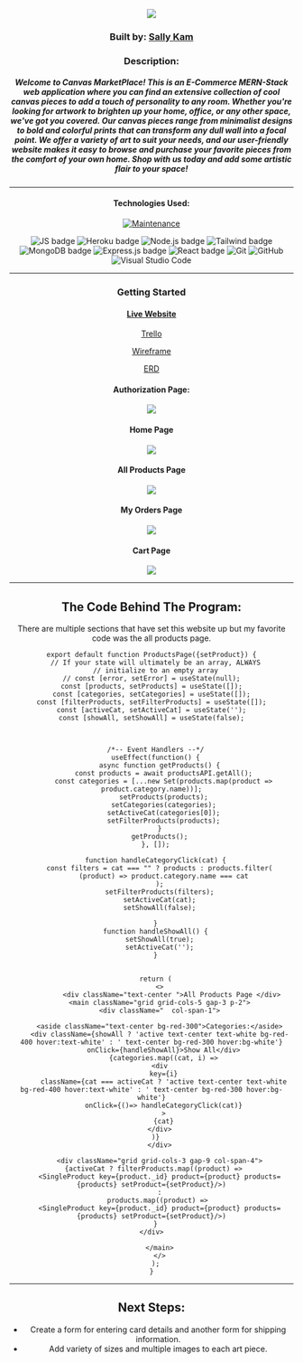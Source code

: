 <div align="center">

<img src="https://i.imgur.com/jZsvges.gif" /></a>

### Built by: **[Sally Kam](https://www.linkedin.com/in/sallykam/)**

### Description:
##### Welcome to Canvas MarketPlace! This is an E-Commerce MERN-Stack web application where you can find an extensive collection of cool canvas pieces to add a touch of personality to any room. Whether you're looking for artwork to brighten up your home, office, or any other space, we've got you covered. Our canvas pieces range from minimalist designs to bold and colorful prints that can transform any dull wall into a focal point. We offer a variety of art to suit your needs, and our user-friendly website makes it easy to browse and purchase your favorite pieces from the comfort of your own home. Shop with us today and add some artistic flair to your space!

---

#### Technologies Used: 
 [![Maintenance](https://img.shields.io/badge/Maintained%3F-yes-green.svg)](https://GitHub.com/Naereen/StrapDown.js/graphs/commit-activity)

![JS badge](https://img.shields.io/badge/JavaScript-323330?style=for-the-badge&logo=javascript&logoColor=F7DF1E)
![Heroku badge](https://img.shields.io/badge/Heroku-430098?style=for-the-badge&logo=heroku&logoColor=white)
![Node.js badge](https://img.shields.io/badge/Node.js-339933?style=for-the-badge&logo=nodedotjs&logoColor=white)
![Tailwind badge](https://img.shields.io/badge/Tailwind_CSS-38B2AC?style=for-the-badge&logo=tailwind-css&logoColor=white)
![MongoDB badge](https://img.shields.io/badge/MongoDB-4EA94B?style=for-the-badge&logo=mongodb&logoColor=white)
![Express.js badge](https://img.shields.io/badge/Express.js-000000?style=for-the-badge&logo=express&logoColor=white)
![React badge](https://img.shields.io/badge/React-20232A?style=for-the-badge&logo=react&logoColor=61DAFB)
![Git](https://img.shields.io/badge/GIT-E44C30?style=for-the-badge&logo=git&logoColor=white)
![GitHub](https://img.shields.io/badge/GitHub-100000?style=for-the-badge&logo=github&logoColor=white)
![Visual Studio Code](https://img.shields.io/badge/Visual_Studio_Code-0078D4?style=for-the-badge&logo=visual%20studio%20code&logoColor=white)

---

### Getting Started

#### [Live Website](https://canvas-ecommerce.herokuapp.com/)

[Trello](https://trello.com/invite/b/kmqRsXVv/ATTIf541b67253dd62fac77dd29e2026211b92466046/project-3-board)

[Wireframe](https://whimsical.com/project-3-wireframe-7AmLzo7tg6oid7shsJ7A33)

[ERD](https://lucid.app/lucidchart/e24e6d5f-0bfc-4cee-8e6a-c0acc478b02f/edit?viewport_loc=36%2C3%2C1341%2C821%2C0_0&invitationId=inv_60a402e4-222b-4946-8f42-d3194f0337cf)

#### Authorization Page:
<img src="https://i.imgur.com/NldgU9v.png" /></a>

#### Home Page
<img src="https://i.imgur.com/mwTLaap.png" /></a>


#### All Products Page
<img src="https://i.imgur.com/8uM9Pu1.png" /></a>

#### My Orders Page
<img src="https://i.imgur.com/VjFEe0l.png" /></a>

#### Cart Page
<img src="https://i.imgur.com/Mz6WaL5.png" /></a>


---

## The Code Behind The Program:
There are multiple sections that have set this website up but my favorite code was the all products page.
```
export default function ProductsPage({setProduct}) {
  // If your state will ultimately be an array, ALWAYS
  // initialize to an empty array
// const [error, setError] = useState(null);
const [products, setProducts] = useState([]);
const [categories, setCategories] = useState([]);
const [filterProducts, setFilterProducts] = useState([]);
const [activeCat, setActiveCat] = useState('');
const [showAll, setShowAll] = useState(false);



  /*-- Event Handlers --*/
  useEffect(function() {
    async function getProducts() {
      const products = await productsAPI.getAll();
      const categories = [...new Set(products.map(product => product.category.name))];
      setProducts(products);
      setCategories(categories);
      setActiveCat(categories[0]);
      setFilterProducts(products);
    }
    getProducts();
  }, []);

  function handleCategoryClick(cat) {
    const filters = cat === "" ? products : products.filter(
      (product) => product.category.name === cat
    );
    setFilterProducts(filters);
    setActiveCat(cat);
    setShowAll(false);

  }
  function handleShowAll() {
    setShowAll(true);
    setActiveCat('');
  }


  return (
    <>
          <div className="text-center ">All Products Page </div>
    <main className="grid grid-cols-5 gap-3 p-2">
    <div className="  col-span-1">

    <aside className="text-center bg-red-300">Categories:</aside>
    <div className={showAll ? 'active text-center text-white bg-red-400 hover:text-white' : ' text-center bg-red-300 hover:bg-white'}
      onClick={handleShowAll}>Show All</div>
      {categories.map((cat, i) =>
    <div
      key={i}
      className={cat === activeCat ? 'active text-center text-white bg-red-400 hover:text-white' : ' text-center bg-red-300 hover:bg-white'}
      onClick={()=> handleCategoryClick(cat)}
      >
      {cat}
    </div>
  )}
    </div>

    <div className="grid grid-cols-3 gap-9 col-span-4">
  {activeCat ? filterProducts.map((product) => 
    <SingleProduct key={product._id} product={product} products={products} setProduct={setProduct}/>)
    :
    products.map((product) => 
    <SingleProduct key={product._id} product={product} products={products} setProduct={setProduct}/>)
  }
</div>

    </main>
    </>
  );
}
```

---

## Next Steps: 
- Create a form for entering card details and another form for shipping information.
- Add variety of sizes and multiple images to each art piece.


